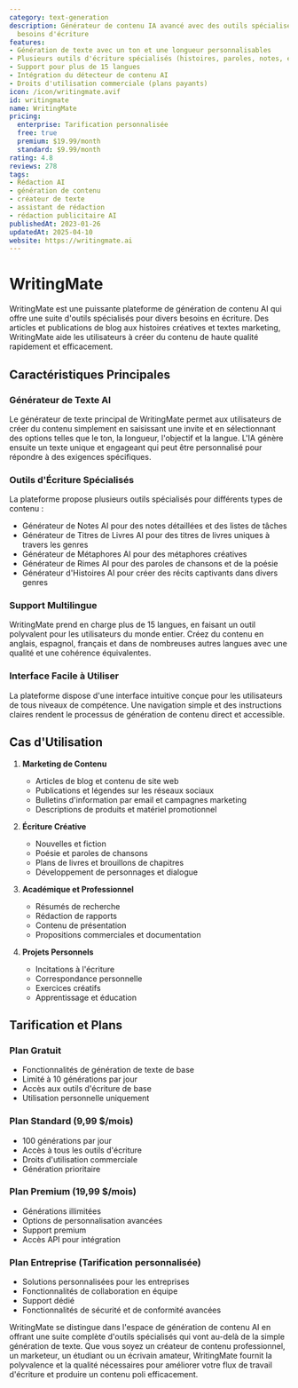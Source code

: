 ```yaml
---
category: text-generation
description: Générateur de contenu IA avancé avec des outils spécialisés pour divers
  besoins d'écriture
features:
- Génération de texte avec un ton et une longueur personnalisables
- Plusieurs outils d'écriture spécialisés (histoires, paroles, notes, etc.)
- Support pour plus de 15 langues
- Intégration du détecteur de contenu AI
- Droits d'utilisation commerciale (plans payants)
icon: /icon/writingmate.avif
id: writingmate
name: WritingMate
pricing:
  enterprise: Tarification personnalisée
  free: true
  premium: $19.99/month
  standard: $9.99/month
rating: 4.8
reviews: 278
tags:
- Rédaction AI
- génération de contenu
- créateur de texte
- assistant de rédaction
- rédaction publicitaire AI
publishedAt: 2023-01-26
updatedAt: 2025-04-10
website: https://writingmate.ai
---
```

# WritingMate

WritingMate est une puissante plateforme de génération de contenu AI qui offre une suite d'outils spécialisés pour divers besoins en écriture. Des articles et publications de blog aux histoires créatives et textes marketing, WritingMate aide les utilisateurs à créer du contenu de haute qualité rapidement et efficacement.

## Caractéristiques Principales

### Générateur de Texte AI
Le générateur de texte principal de WritingMate permet aux utilisateurs de créer du contenu simplement en saisissant une invite et en sélectionnant des options telles que le ton, la longueur, l'objectif et la langue. L'IA génère ensuite un texte unique et engageant qui peut être personnalisé pour répondre à des exigences spécifiques.

### Outils d'Écriture Spécialisés
La plateforme propose plusieurs outils spécialisés pour différents types de contenu :
- Générateur de Notes AI pour des notes détaillées et des listes de tâches
- Générateur de Titres de Livres AI pour des titres de livres uniques à travers les genres
- Générateur de Métaphores AI pour des métaphores créatives
- Générateur de Rimes AI pour des paroles de chansons et de la poésie
- Générateur d'Histoires AI pour créer des récits captivants dans divers genres

### Support Multilingue
WritingMate prend en charge plus de 15 langues, en faisant un outil polyvalent pour les utilisateurs du monde entier. Créez du contenu en anglais, espagnol, français et dans de nombreuses autres langues avec une qualité et une cohérence équivalentes.

### Interface Facile à Utiliser
La plateforme dispose d'une interface intuitive conçue pour les utilisateurs de tous niveaux de compétence. Une navigation simple et des instructions claires rendent le processus de génération de contenu direct et accessible.

## Cas d'Utilisation

1. **Marketing de Contenu**
   - Articles de blog et contenu de site web
   - Publications et légendes sur les réseaux sociaux
   - Bulletins d'information par email et campagnes marketing
   - Descriptions de produits et matériel promotionnel

2. **Écriture Créative**
   - Nouvelles et fiction
   - Poésie et paroles de chansons
   - Plans de livres et brouillons de chapitres
   - Développement de personnages et dialogue

3. **Académique et Professionnel**
   - Résumés de recherche
   - Rédaction de rapports
   - Contenu de présentation
   - Propositions commerciales et documentation

4. **Projets Personnels**
   - Incitations à l'écriture
   - Correspondance personnelle
   - Exercices créatifs
   - Apprentissage et éducation

## Tarification et Plans

### Plan Gratuit
- Fonctionnalités de génération de texte de base
- Limité à 10 générations par jour
- Accès aux outils d'écriture de base
- Utilisation personnelle uniquement

### Plan Standard (9,99 $/mois)
- 100 générations par jour
- Accès à tous les outils d'écriture
- Droits d'utilisation commerciale
- Génération prioritaire

### Plan Premium (19,99 $/mois)
- Générations illimitées
- Options de personnalisation avancées
- Support premium
- Accès API pour intégration

### Plan Entreprise (Tarification personnalisée)
- Solutions personnalisées pour les entreprises
- Fonctionnalités de collaboration en équipe
- Support dédié
- Fonctionnalités de sécurité et de conformité avancées

WritingMate se distingue dans l'espace de génération de contenu AI en offrant une suite complète d'outils spécialisés qui vont au-delà de la simple génération de texte. Que vous soyez un créateur de contenu professionnel, un marketeur, un étudiant ou un écrivain amateur, WritingMate fournit la polyvalence et la qualité nécessaires pour améliorer votre flux de travail d'écriture et produire un contenu poli efficacement.
